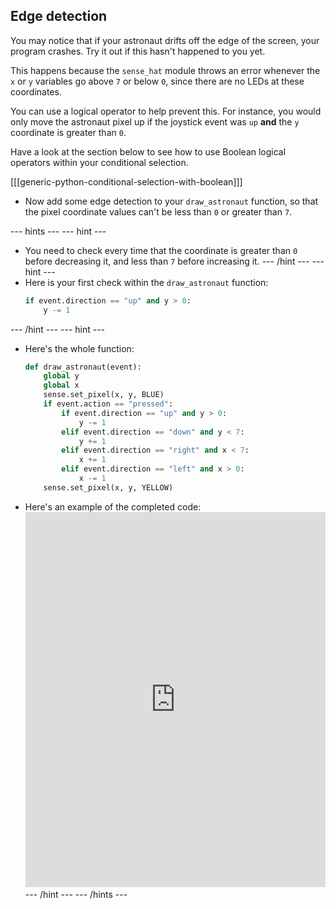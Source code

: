 ## Edge detection

You may notice that if your astronaut drifts off the edge of the screen, your program crashes. Try it out if this hasn't happened to you yet.

This happens because the `sense_hat` module throws an error whenever the `x` or `y` variables go above `7` or below `0`, since there are no LEDs at these coordinates.

You can use a logical operator to help prevent this. For instance, you would only move the astronaut pixel up if the joystick event was `up` **and** the `y` coordinate is greater than `0`.

Have a look at the section below to see how to use Boolean logical operators within your conditional selection.

[[[generic-python-conditional-selection-with-boolean]]]

- Now add some edge detection to your `draw_astronaut` function, so that the pixel coordinate values can't be less than `0` or greater than `7`.

--- hints --- --- hint ---
- You need to check every time that the coordinate is greater than `0` before decreasing it, and less than `7` before increasing it. --- /hint --- --- hint ---
- Here is your first check within the `draw_astronaut` function:
  ```python
  if event.direction == "up" and y > 0:
      y -= 1
  ```
--- /hint --- --- hint ---
- Here's the whole function:
    ```python
    def draw_astronaut(event):
        global y
        global x
        sense.set_pixel(x, y, BLUE)
        if event.action == "pressed":
            if event.direction == "up" and y > 0:
                y -= 1
            elif event.direction == "down" and y < 7:
                y += 1
            elif event.direction == "right" and x < 7:
                x += 1
            elif event.direction == "left" and x > 0:
                x -= 1
        sense.set_pixel(x, y, YELLOW)   
    ```
- Here's an example of the completed code: <iframe src="https://trinket.io/embed/python/c50810b1b0" width="100%" height="600" frameborder="0" marginwidth="0" marginheight="0" allowfullscreen mark="crwd-mark"></iframe> --- /hint --- --- /hints ---
